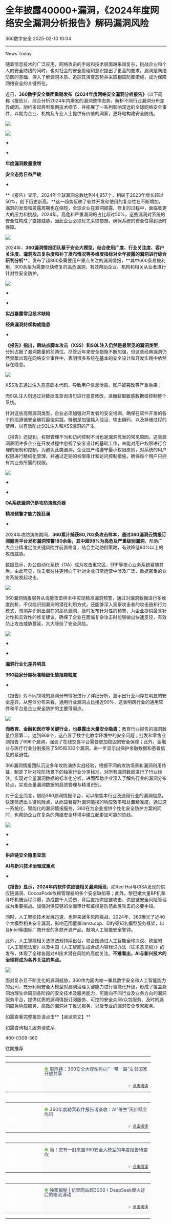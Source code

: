 #  全年披露40000+漏洞，《2024年度网络安全漏洞分析报告》解码漏洞风险   
 360数字安全   2025-02-10 10:04  
  
****  
  
News Today  
  
  
随着信息技术的广泛应用，网络攻击的手段和技术层面越来越复杂，挑战企业和个人的安全防线的同时，也对社会的安全管理和意识提出了更高的要求。漏洞是网络防御的基础，深入了解漏洞本质、追踪其演变态势并采取相应防御措施，成为保障网络安全的关键所在。  
  
  
近日，**360数字安全集团重磅发布《2024年度网络安全漏洞分析报告》**（以下简称《报告》），综合分析2024年内爆发的漏洞整体态势，解析不同行业漏洞分布差异成因，剖析多起典型案例技术细节，并拓展了一系列影响深远的全球网络安全事件，以期为企业、机构及专业人士提供有价值的洞察，更好地构建安全防线。  
  
  
![](https://mmbiz.qpic.cn/sz_mmbiz_jpg/pLEuriaaPnU2jRzv7nYQnOr3fibqSp2aYQrqwdecGNAKafiaZoQHiahVsWm5NNnibmWYxHNG2OpHngbrYibdiaDdjS1Aw/640?wx_fmt=jpeg&from=appmsg "")  
  
  
  
![](https://mmbiz.qpic.cn/sz_mmbiz_gif/pLEuriaaPnU2jRzv7nYQnOr3fibqSp2aYQMKKYSB9OiaD4Clju16Z2ZnShBsXnhEuo8DnzQx6zHTnXMynSnjB6R1w/640?wx_fmt=gif&from=appmsg "")  
  
  
  
✦  
  
✦  
  
**年度漏洞数量激增**  
  
**安全态势日益严峻**  
  
✦  
  
  
**《报告》显示，2024年全球漏洞总数达到44,957个，相较于2023年增长超过50%，创下历史新高。**这一趋势反映了软件开发和使用的复杂性在不断增加，漏洞的发现和披露周期也在缩短，全球企业在漏洞披露、修复的过程中，面临着更大的压力和挑战。2024年，高危和严重漏洞的占比超过50%，这些漏洞对系统的安全性构成了直接威胁，因此企业必须优先采取措施，确保系统的安全性得到及时保障。  
  
![](https://mmbiz.qpic.cn/sz_mmbiz_png/pLEuriaaPnU2jRzv7nYQnOr3fibqSp2aYQRxYCcgaEo5F5Lyey5V661UpNpHTuy6yibKr5OOwcwWZwXStnmdI0Www/640?wx_fmt=png&from=appmsg "")  
  
  
2024年，**360漏洞情报团队基于安全大模型，结合使用广度、行业关注度、客户关注度、漏洞攻击复杂度和补丁发布情况等多维度指标对全年披露的漏洞进行综合研判分析****，发布了超800条需要用户重点关注的漏洞情报，**其中600条易被利用，300余条为需要尽快修复的高危漏洞，有效帮助企业、机构和相关从业者进行针对性安全防护。  
  
  
  
![](https://mmbiz.qpic.cn/sz_mmbiz_gif/pLEuriaaPnU2jRzv7nYQnOr3fibqSp2aYQMKKYSB9OiaD4Clju16Z2ZnShBsXnhEuo8DnzQx6zHTnXMynSnjB6R1w/640?wx_fmt=gif&from=appmsg "")  
  
  
  
✦  
  
✦  
  
**实战暴露常见技术缺陷**  
  
**经典漏洞持续构成隐患**  
  
✦  
  
  
**《报告》指出，跨站点脚本攻击（XSS）和SQL注入仍然是最常见的漏洞类型**，分别占据了漏洞数量的前两位。尽管近年来安全措施不断加强，但这些经典漏洞仍然频繁出现在网络安全事件中，表明很多系统在基本的安全设计和开发实践中依然存在隐患。  
  
  
![](https://mmbiz.qpic.cn/sz_mmbiz_png/pLEuriaaPnU2jRzv7nYQnOr3fibqSp2aYQ6M12f3klztLmrXIM5icYxlJVpKsmyicKK3jmWeIIMSWO26Bib3EPEexYQ/640?wx_fmt=png&from=appmsg "")  
  
  
XSS攻击通过注入恶意脚本代码，导致用户信息泄露、账户被篡改等严重后果；  
  
  
而SQL注入则通过对数据库查询语句进行恶意修改，进而获取敏感数据或控制整个系统。  
  
  
针对这些高频漏洞类型，企业必须加强对开发者的安全培训，确保在软件开发的各个阶段遵循安全编程最佳实践。特别是加强输入验证、输出编码、以及存储过程的使用，以有效防止SQL注入和XSS漏洞的产生。  
  
  
《报告》还提到，权限管理不当和访问控制不当也是漏洞高发的常见原因。这类漏洞表明许多企业在开发过程中忽视了安全设计的基础工作，未能对用户权限进行合理的限制和控制。为避免此类漏洞，企业应严格遵守最小权限原则，对系统的用户权限进行精细化管理，并通过定期的权限审计和访问控制措施，确保每个用户只拥有其业务所需的权限。  
  
  
  
![](https://mmbiz.qpic.cn/sz_mmbiz_gif/pLEuriaaPnU2jRzv7nYQnOr3fibqSp2aYQMKKYSB9OiaD4Clju16Z2ZnShBsXnhEuo8DnzQx6zHTnXMynSnjB6R1w/640?wx_fmt=gif&from=appmsg "")  
  
  
  
✦  
  
✦  
  
**OA系统漏洞仍是攻防演练杀器**  
  
**精准预警才能力挽狂澜**  
  
✦  
  
  
2024年攻防演练期间，**360累计捕获80,702条攻击样本，通过360漏洞云情报订阅服务平台发布漏洞预警180余条，其中超98%为高危及严重级别漏洞**，帮助广大企业精准定位关键风险并前置修复，结合主动防御策略，有效降低80%以上的攻击威胁。  
  
  
数据显示，办公自动化系统（OA）成为攻击重灾区，ERP等核心业务系统紧随其后。由此可见，攻击者往往更倾向于针对企业日常运营中涉及广泛、数据密集的业务系统发起攻击。  
  
  
![](https://mmbiz.qpic.cn/sz_mmbiz_png/pLEuriaaPnU2jRzv7nYQnOr3fibqSp2aYQG13K2jZOZpicX3SQ99ib2Hcv5cy2Ge7DHF3ZFKNOdSTZocOicwtj28N2Q/640?wx_fmt=png&from=appmsg "")  
  
  
360漏洞情报服务从海量攻击样本中实现精准漏洞预警，通过对漏洞数据进行多维度剖析，不仅能识别漏洞的潜在利用方式，还能够深入洞察攻击者的攻击链和行为模式，预测并识别出潜在的高危漏洞，及时发布针对性的预警，为企业提供最具针对性和实效性的修复建议，确保了企业在面临复杂攻击时能够做出快速反应，有效防止攻击威胁蔓延，大大降低了安全风险。  
  
  
  
![](https://mmbiz.qpic.cn/sz_mmbiz_gif/pLEuriaaPnU2jRzv7nYQnOr3fibqSp2aYQMKKYSB9OiaD4Clju16Z2ZnShBsXnhEuo8DnzQx6zHTnXMynSnjB6R1w/640?wx_fmt=gif&from=appmsg "")  
  
  
  
✦  
  
✦  
  
**漏洞行业化差异明显**  
  
**360独家分类标准精细化情报颗粒度**  
  
✦  
  
  
《报告》对不同领域的漏洞分布情况进行了详细分析，显示出行业间存在明显的安全差异。从整体分布来看，通用行业漏洞占比接近90%，这表明跨行业的通用软件和平台是企业安全防护的主要薄弱点。  
  
  
![](https://mmbiz.qpic.cn/sz_mmbiz_png/pLEuriaaPnU2jRzv7nYQnOr3fibqSp2aYQib4Dox21TYjrFd5Z25hTfxHpUF87JAJ1cZicvStD4L60OskxP27Gnajg/640?wx_fmt=png&from=appmsg "")  
  
  
**而教育、金融和医疗等关键行业，也暴露出大量安全隐患**：教育行业报告的漏洞数量位居第二，达到869个，这凸显了数字化教学环境中的安全问题；批发和零售业则报告了696个漏洞，强调了在线交易平台需要更加稳固的安全保障；此外，金融业与医疗行业分别报告了585和333个漏洞，进一步显示出保护金融数据和患者信息的紧迫性。  
  
  
360漏洞情报团队沉淀多年攻防演练实战经验，根据不同的攻防场景和漏洞利用特征，制定了针对攻防场景下的独家行业分类标准，对所有漏洞数据进行了行业标注，实现对全量漏洞数据的标准化分析，进而帮助企业深入了解各行业的漏洞分布特点，实现全量漏洞数据的高效管理与精准识别。  
  
  
对于企业而言，借助360漏洞情报平台，可以聚焦本行业及通用行业的漏洞信息，快速筛选出关键风险点，从而显著提升漏洞情报的响应效率和处置精准度。通过这一系统化、智能化的漏洞情报服务，360在为企业提供个性化安全防护方案的同时，也帮助企业在复杂的网络安全环境中建立起更加可靠的防线。  
  
  
  
![](https://mmbiz.qpic.cn/sz_mmbiz_gif/pLEuriaaPnU2jRzv7nYQnOr3fibqSp2aYQMKKYSB9OiaD4Clju16Z2ZnShBsXnhEuo8DnzQx6zHTnXMynSnjB6R1w/640?wx_fmt=gif&from=appmsg "")  
  
  
  
✦  
  
✦  
  
**供应链安全隐患显现**  
  
**AI与新兴技术治理成重点**  
  
✦  
  
  
**《报告》显示，2024年内软件供应链相关漏洞频现**，如Red Hat与CISA发现的供应链漏洞、CocoaPods依赖管理器的多个安全缺陷等；此外，黎巴嫩大量BP机和寻呼机被远程引爆，造成数千人受伤，背后直指供应链攻击，供应链安全风险管理成为重要挑战。加强对供应链的全面审计和监控是防范此类攻击的必要手段。  
  
  
同时，人工智能技术发展迅速，也带来诸多风险挑战，2024年，360曝光了近40个大模型相关安全漏洞，影响范围覆盖llama.cpp、Dify等知名模型服务框架，以及Intel等国际厂商开发的多款开源产品，敲响人工智能安全警钟。  
  
  
此外，人工智能相关法律法规持续出台，联合国通过人工智能全球决议、欧盟的《人工智能法案》以及中国《人工智能生成合成内容标识办法（征求意见稿）》的发布，体现了全球各国对AI技术潜在风险的高度关注。**不难看出，AI与新兴技术的治理将成为各界关注的焦点。**  
  
  
  
![](https://mmbiz.qpic.cn/sz_mmbiz_gif/pLEuriaaPnU2jRzv7nYQnOr3fibqSp2aYQMKKYSB9OiaD4Clju16Z2ZnShBsXnhEuo8DnzQx6zHTnXMynSnjB6R1w/640?wx_fmt=gif&from=appmsg "")  
  
  
  
面对复杂且不断变化的漏洞威胁，360作为国内唯一兼具数字安全和人工智能能力的公司，充分利用安全大模型对漏洞治理关键能力进行智能化升级，形成了覆盖漏洞治理生命周期各阶段的安全技术及服务能力，可面向不同行业及业务方向的漏洞服务平台，提供优质的漏洞情报订阅服务、可控的安全众测/众包服务、及时的漏洞应急响应服务、高效的漏洞补丁推送服务，以及专业的漏洞安全专家服务。  
  
  
如需查看完整报告请点击**【阅读原文】**  
  
如需咨询相关服务请联系  
  
400-0309-360  
  
往期推荐  
  
<table><tbody><tr><td colspan="1" rowspan="1" style="border-width: 0px;border-color: rgb(62, 62, 62) rgb(62, 62, 62) rgb(255, 255, 255);border-style: none;padding: 0px 0px 10px;" width="100.0000%"><section style="min-height: 40px;margin-right: 0%;margin-left: 0%;"><section style="width: 100%;margin-right: auto;margin-bottom: -10px;margin-left: auto;"><table width="100%"><tbody><tr><td colspan="1" rowspan="2" style="border-color: rgb(62, 62, 62);border-style: none;background-repeat: no-repeat;background-attachment: scroll;vertical-align: bottom;background-image: url(&#34;https://mmbiz.qpic.cn/sz_mmbiz_jpg/pLEuriaaPnU2jRzv7nYQnOr3fibqSp2aYQcDxwVEUtUeG2RuxLoQU6fuNawhlb4GeW6Y5BN4HHW1U0ZFPeaI8Kmg/640?wx_fmt=jpeg&#34;);padding: 0px;background-position: 79.9045% 0% !important;background-size: 147.144% !important;" width="25.0000%"><section style="margin-right: 0%;margin-bottom: 4px;margin-left: 0%;text-align: left;"><section style="text-align: right;padding-right: 4px;padding-left: 4px;color: rgb(255, 255, 255);font-size: 24px;line-height: 1;"><p style="text-align: left;"><strong>01</strong></p></section></section></td><td colspan="1" rowspan="1" style="border-color: rgb(62, 62, 62);border-style: none;padding-top: 0px;padding-bottom: 0px;background-color: rgb(249, 249, 249);" width="75.0000%"><section style="margin-top: 10px;margin-right: 0%;margin-left: 0%;"><section style="color: rgb(140, 140, 140);line-height: 1;font-size: 14px;"><p style=""><span style="color: rgb(145, 196, 110);">● </span><span style="color: rgb(58, 66, 94);">周鸿祎：360安全大模型将向“一带一路”友邻国家开放共享</span></p></section></section></td></tr><tr><td colspan="1" rowspan="1" style="border-color: rgb(62, 62, 62);border-style: none;padding-top: 0px;padding-bottom: 0px;background-color: rgb(249, 249, 249);" width="75.0000%"><section style="margin-bottom: 5px;"><section style="line-height: 1;color: rgb(140, 140, 140);font-size: 12px;"><p style="text-align: right;"><span style="color: rgb(208, 208, 208);">► <a target="_blank" href="https://mp.weixin.qq.com/s?__biz=MzA4MTg0MDQ4Nw==&amp;mid=2247577471&amp;idx=1&amp;sn=14be24acd47dba66bd105aa3790e5c53&amp;scene=21#wechat_redirect" textvalue="点击阅读" linktype="text" imgurl="" imgdata="null" data-itemshowtype="0" tab="innerlink" data-linktype="2">点击阅读</a></span></p></section></section></td></tr></tbody></table></section></section></td></tr><tr><td colspan="1" rowspan="1" style="border-width: 0px;border-color: rgb(62, 62, 62) rgb(62, 62, 62) rgb(255, 255, 255);border-style: none;padding: 0px 0px 10px;" width="100.0000%"><section style="min-height: 40px;margin-right: 0%;margin-left: 0%;"><section style="width: 100%;margin-right: auto;margin-bottom: -10px;margin-left: auto;"><table width="100%"><tbody><tr><td colspan="1" rowspan="2" style="border-color: rgb(62, 62, 62);border-style: none;background-repeat: no-repeat;background-attachment: scroll;vertical-align: bottom;background-image: url(&#34;https://mmbiz.qpic.cn/sz_mmbiz_jpg/pLEuriaaPnU2jRzv7nYQnOr3fibqSp2aYQIPjA7vSF3GfIoxicUPJ2M1uA69iaIk1mAFh14VFtPsnGeMQN9RmibU2ibw/640?wx_fmt=jpeg&#34;);padding: 0px;background-position: 0% 0% !important;background-size: 100% !important;" width="25.0000%"><section style="margin-right: 0%;margin-bottom: 4px;margin-left: 0%;"><section style="text-align: right;padding-right: 4px;padding-left: 4px;color: rgb(255, 255, 255);font-size: 24px;line-height: 1;"><p style="text-align: left;"><strong>02</strong></p></section></section></td><td colspan="1" rowspan="1" style="border-color: rgb(62, 62, 62);border-style: none;padding-top: 0px;padding-bottom: 0px;background-color: rgb(249, 249, 249);" width="75.0000%"><section style="margin-top: 10px;margin-right: 0%;margin-left: 0%;"><section style="color: rgb(140, 140, 140);line-height: 1;font-size: 14px;"><p style=""><span style="color: rgb(145, 196, 110);">● </span><span style="color: rgb(58, 66, 94);">360年度勒索软件报告请查收：AI“催生”天价赎金危机</span></p></section></section></td></tr><tr><td colspan="1" rowspan="1" style="border-color: rgb(62, 62, 62);border-style: none;padding-top: 0px;padding-bottom: 0px;background-color: rgb(249, 249, 249);" width="75.0000%"><section style="margin-bottom: 5px;"><section style="line-height: 1;color: rgb(140, 140, 140);font-size: 12px;"><p style="text-align: right;"><span style="color: rgb(208, 208, 208);">► <a target="_blank" href="https://mp.weixin.qq.com/s?__biz=MzA4MTg0MDQ4Nw==&amp;mid=2247578622&amp;idx=1&amp;sn=7d13c9b1e1c5a1d50ad9d926748c6949&amp;scene=21#wechat_redirect" textvalue="点击阅读" linktype="text" imgurl="" imgdata="null" data-itemshowtype="0" tab="innerlink" data-linktype="2">点击阅读</a></span></p></section></section></td></tr></tbody></table></section></section></td></tr><tr><td colspan="1" rowspan="1" style="border-width: 0px;border-color: rgb(62, 62, 62) rgb(62, 62, 62) rgb(255, 255, 255);border-style: none;padding: 0px 0px 10px;" width="100.0000%"><section style="min-height: 40px;margin-right: 0%;margin-left: 0%;"><section style="width: 100%;margin-right: auto;margin-bottom: -10px;margin-left: auto;"><table width="100%"><tbody><tr><td colspan="1" rowspan="2" style="border-color: rgb(62, 62, 62);border-style: none;background-repeat: no-repeat;background-attachment: scroll;vertical-align: bottom;background-image: url(&#34;https://mmbiz.qpic.cn/sz_mmbiz_jpg/pLEuriaaPnU2jRzv7nYQnOr3fibqSp2aYQXjfdazpic4BrQMHtejv6kZb5P8kTdG5g3oFTJHTQMLV9xrnDje8awpA/640?wx_fmt=jpeg&#34;);padding: 0px;background-position: 53.5797% 0% !important;background-size: 216.188% !important;" width="25.0000%"><section style="margin-right: 0%;margin-bottom: 4px;margin-left: 0%;"><section style="text-align: right;padding-right: 4px;padding-left: 4px;color: rgb(255, 255, 255);font-size: 24px;line-height: 1;"><p style="text-align: left;"><strong>03</strong></p></section></section></td><td colspan="1" rowspan="1" style="border-color: rgb(62, 62, 62);border-style: none;padding-top: 0px;padding-bottom: 0px;background-color: rgb(249, 249, 249);" width="75.0000%"><section style="margin-top: 10px;margin-right: 0%;margin-left: 0%;"><section style="color: rgb(140, 140, 140);line-height: 1;font-size: 14px;"><p style=""><span style="color: rgb(145, 196, 110);">●</span><span style="color: rgb(202, 29, 24);"> </span><span style="color: rgb(58, 66, 94);">滴！您有一封来自360安全大模型的年度报告待查收</span></p></section></section></td></tr><tr><td colspan="1" rowspan="1" style="border-color: rgb(62, 62, 62);border-style: none;padding-top: 0px;padding-bottom: 0px;background-color: rgb(249, 249, 249);" width="75.0000%"><section style="margin-bottom: 5px;"><section style="line-height: 1;color: rgb(140, 140, 140);font-size: 12px;"><p style="text-align: right;"><span style="color: rgb(208, 208, 208);">► <a target="_blank" href="https://mp.weixin.qq.com/s?__biz=MzA4MTg0MDQ4Nw==&amp;mid=2247579147&amp;idx=1&amp;sn=0643e297c264261888a85bdd3bd4b117&amp;scene=21#wechat_redirect" textvalue="点击阅读" linktype="text" imgurl="" imgdata="null" data-itemshowtype="0" tab="innerlink" data-linktype="2">点击阅读</a></span></p></section></section></td></tr></tbody></table></section></section></td></tr><tr><td colspan="1" rowspan="1" style="border-width: 0px;border-color: rgb(62, 62, 62) rgb(62, 62, 62) rgb(255, 255, 255);border-style: none;padding: 0px 0px 10px;" width="100.0000%"><section style="min-height: 40px;margin-right: 0%;margin-left: 0%;"><section style="width: 100%;margin-right: auto;margin-bottom: -10px;margin-left: auto;"><table width="100%"><tbody><tr><td colspan="1" rowspan="2" style="border-color: rgb(62, 62, 62);border-style: none;background-repeat: no-repeat;background-attachment: scroll;vertical-align: bottom;background-image: url(&#34;https://mmbiz.qpic.cn/sz_mmbiz_jpg/pLEuriaaPnU2jRzv7nYQnOr3fibqSp2aYQE3IjDLqPp5AznU8riaqszecd0Py5QQEic4hLv6dibg7g0uuaujLSqfrqQ/640?wx_fmt=jpeg&#34;);padding: 0px;background-position: 52.9495% 0% !important;background-size: 216.188% !important;" width="25.0000%"><section style="margin-right: 0%;margin-bottom: 4px;margin-left: 0%;"><section style="text-align: right;padding-right: 4px;padding-left: 4px;color: rgb(255, 255, 255);font-size: 24px;line-height: 1;"><p style="text-align: left;"><strong>04</strong></p></section></section></td><td colspan="1" rowspan="1" style="border-color: rgb(62, 62, 62);border-style: none;padding-top: 0px;padding-bottom: 0px;background-color: rgb(249, 249, 249);" width="75.0000%"><section style=""><grammarly-extension style="top: 0px;left: 0px;pointer-events: none;"></grammarly-extension><grammarly-extension style="top: 0px;left: 0px;pointer-events: none;"></grammarly-extension><section style="margin-top: 10px;margin-right: 0%;margin-left: 0%;"><section style="color: rgb(140, 140, 140);line-height: 1;font-size: 14px;"><p style=""><span style="color: rgb(145, 196, 110);">● </span><span style="color: rgb(58, 66, 94);">独家揭秘 | 仿冒网站超3000！DeepSeek爆火背后的暗流涌动</span></p></section></section></section></td></tr><tr><td colspan="1" rowspan="1" style="border-color: rgb(62, 62, 62);border-style: none;padding-top: 0px;padding-bottom: 0px;background-color: rgb(249, 249, 249);" width="75.0000%"><section style="margin-bottom: 5px;"><section style="line-height: 1;color: rgb(140, 140, 140);font-size: 12px;"><p style="text-align: right;"><span style="color: rgb(208, 208, 208);">► <a target="_blank" href="https://mp.weixin.qq.com/s?__biz=MzA4MTg0MDQ4Nw==&amp;mid=2247579452&amp;idx=1&amp;sn=6555fc556e8e05fae8c08780f2b83beb&amp;scene=21#wechat_redirect" textvalue="点击阅读" linktype="text" imgurl="" imgdata="null" data-itemshowtype="0" tab="innerlink" data-linktype="2">点击阅读</a></span></p></section></section></td></tr></tbody></table></section></section></td></tr></tbody></table>  
  
